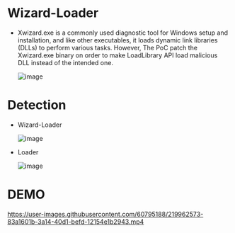 # Wizard-Loader

* Xwizard.exe is a commonly used diagnostic tool for Windows setup and installation, and like other executables, it loads dynamic link libraries (DLLs) 
to perform various tasks. However, The PoC patch the Xwizard.exe binary on order to make LoadLibrary API load malicious DLL instead of the intended one.

  ![image](https://user-images.githubusercontent.com/60795188/218910696-f9800828-833b-4354-aa57-3aeeb9a16caf.png)
  
  
 # Detection
 
 * Wizard-Loader
 
   ![image](https://user-images.githubusercontent.com/60795188/218912045-76223eb7-98c4-413f-b3d8-4b8c207067f8.png)

 * Loader
 
   ![image](https://user-images.githubusercontent.com/60795188/218912161-69e3fc4c-e652-444b-9b00-d8c82a7c4561.png)

# DEMO 

   https://user-images.githubusercontent.com/60795188/219962573-83a1601b-3a14-40d1-befd-12154e1b2943.mp4

